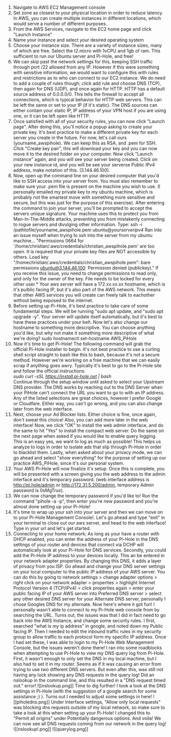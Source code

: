 1. Navigate to AWS EC2 Management console
2. Set zone as closest to your physical location in order to reduce latency. In AWS, you can create multiple instances in different locations, which would serve a number of different purposes. 
3. From the AWS Services, navigate to the EC2 home page and click "Launch Instance"
4. Name your instance and select your desired operating system
5. Choose your instance size.  There are a variety of instance sizes, many of which are free. Select the t2.micro with 1vCPU and 1gb of ram. This sufficient to run our Ubuntu server and Pi-Hole, and free!
6. We can skip past the network settings for this, keeping SSH traffic through port  /22 allowed from any IP. However if this were something with sensitive information, we would want to configure this with rules and restrictions as to who can connect to our EC2 instance. We do need to add a couple of rules though; click add rule and choose DNS (TCP), then again for DNS (UDP), and once again for HTTP. HTTP has a default source address of 0.0.0.0/0. This tells the firewall to accept all connections, which is typical behavior for HTTP web servers. This can be left the same or set to your IP (if it's static). The DNS sources can either contain your static IP, IP address of your VPN host if you are using one, or it can be left open like HTTP. 
7. Once satisfied with all of your security rules, you can now click "Launch page". After doing this, you'll notice a popup asking to create your private key. It's best practice to make a different private key for each server you create in the future. For now, let's call ours (yourname_awspihole). We can keep this as RSA, and .pem for SSH. Click "Create key pair", this will download your key and you can now move it to the desired folder on your computer.                                                         Now click "Launch instance" again, and you will see your server being created. Click on your new instance id, and you will be see your serverse Public IPv4 address, make notation of this. (3.144.46.100).
8. Now, open up the command line on your desired computer that you'd like to SSH access into your server from. You must also remember to make sure your .pem file is present on the machine you wish to use. (I personally emailed my private key to my ubuntu machine, which is probably not the smartest move with something more sensitive and secure, but this was just for the purpose of this exercise). After entering the command to join your server, you'll be prompted to accept the servers unique signature. Your machine uses this to protect you from Man-In-The-Middle attacks, preventing you from mistakenly connecting to rogue servers and divulging other information.                                                                                                                                                   Type: ssh -i /pathtofile/yourname_awspihole.pem ubuntu@*yourserveripv4*                                                                                                                                                                                                             Ran into an issue myself when trying to ssh into the server from my ubuntu machine...                     "Permissions 0664 for '/home/christian/.aws/credentials/christian_awspihole.pem' are too open.  It is required that your private key files are NOT accessible by others.                                                  Load key "/homechristian/.aws/credentials/christian_awspihole.pem": bare  permissions                 ubuntu@3.144.46.100: Permission denied (publickey)."                                                                           If you receive this issue, you need to change permissions to read only, and only for the owner of the key. File needs to be locked for every other user.*                                                                                                                                                                                                                                                       Your aws server will have a 172.xx.xx.xx hostname, which is it's pulblic facing IP, but it's also part of the AWS network. This means that other AWS services you will create can freely talk to eachother without being exposed to the internet.                                                         
9. Before setting up Pi-Hole, it's best practice to take care of some fundamental steps. We will be running "sudo apt update, and "sudo apt upgrade -y". Your server will update itself automatically, but it's best to have these practices under your belt.                                                                                 Now let's also change our hostname to something more descriptive. You can choose anything you'd like, but why not make it something more descriptive of what we're doing?                              sudo hostnamectl set-hostname AWS_PiHole
10. Now it's time to get Pi-Hole! The following command will grab the official Pi-Hole installer to begin. It's not best practice to use a curling shell script straight to bash like this to bash, because it's not a secure method. However we're working on a free machine that we can easily scrap if anything goes awry. Typically it's best to go to the Pi-Hole site and follow the official instructions.  
*sudo curl -sSL https://install.pi-hole.net | bash*                                                                                         
Continue through the setup window until asked to select your Upstream DNS provider. The DNS works by reaching out to the DNS Server when your PiHole can't connect the URL you want to go to with an IP address. Any of the listed selections are great choices, however I prefer Google or Cloudfare. Either way, you can't go wrong, and you can also change later from the web interface.
11. Next, choose your Ad Blocker lists. Either choice is fine, once again, don't sweat this choice! Also, you can add more later in the web interface! Now, we click "OK" to install the web admin interface, and do the same to hit "Yes" to install the compact web server. Do the same on the next page when asked if you would like to enable query logging. This is an easy yes, we want to log as much as possible! This helps us analyze to logs in order to isolate ads that slip through Pi-Hole in order to blacklist them. Lastly, when asked about your privacy mode, we can go ahead and select "show everything" for the purpose of setting up our practice AWS_PiHole, since it's our personal system.
12. Your AWS Pi-Hole will now finalize it's setup. Once this is complete, you will be presented with a screen giving  you the web address to the admin interface and it's temporary password. (web interface address is http://pi.hole/admin or http://172.31.5.200/admin, temporary Admin password is 0sMgTrux).
13. We can now change the temporary password if you'd like to! Run the command "pihole -a -p", then enter you're new password and you're almost done setting up your Pi-Hole!
14. It's time to wrap up your ssh into your server and then we can move on to your Pi-Hole Management Console!. Let's go ahead and type "exit" in your terminal to close out our aws server, and head to the web interface! Type in your url and let's get started.
15. Connecting to your home network; As long as your have a router with DHCP enabled, you can enter the address of your Pi-Hole in the DNS settings of your router and devices that connect via DCHP will automatically look at your Pi-Hole for DNS services. Secondly, you could add the Pi-Hole IP address to your devices locally. This an be entered in your network adapter properties. By changing this DNS, it adds a layer of privacy from you ISP.                                                              Go ahead and change your DNS server settings on your local computer to the public IP address of your AWS server. You can do this by going to network settings > change adapter options > right click on your network adapter >  properties > highlight Internet Protocol Version 4 (TCP/IPv4) > click properties again > enter your public facing IP of your AWS server into Preferred DNS server > select any other desired DNS server for your Alternate DNS server, personally I chose Googles DNS for my alternate.                                                                                  Now here's where it got fun! I personally wasn't able to connect to my Pi-Hole web console from by searching the URL. Turns out, the issues was that I did in fact need to go back into the AWS Instance, and change some security rules. I first, searched "what is my ip address" in google, and noted down my Public facing IP. Then I needed to edit the inbound traffic rules in my security group to allow traffic to each protocol form my specific IP address. Once I had set these, I was able to login to my Pi-Hole Web Management Console, but the issues weren't done there! I ran into some roadblocks when attempting to use Pi-Hole to view my DNS query log from Pi-Hole. First, it wasn't enough to only set the DNS in my local machine, but I also had to set it in my router. Seems as if it was causing an error from trying to use two different DNS servers. But even after this, was still not having any luck showing any DNS requests in the query log!               Did an nslookup in the command line, and this resulted in a "DNS request timed out." error!          ![[nslookup.png]]                                                                                                                  Time to dig further! I took a look at the DNS settings in Pi-Hole (with the suggestion of a google search for some assistance ;) ). Turns out I needed to adjust some settings in here!                           ![[piholedns.png]] Under Interface settings, "Allow only local requests" was blocking dns requests outside of my local network, so make sure to take a look at this when setting up your Pi-Hole! I changed this to "Permit all origins" under Potentially dangerous options. And voila! We can now see all DNS requests coming from our network in the query log!                                                                            ![[nslookup!.png]] ![[querylog.png]]